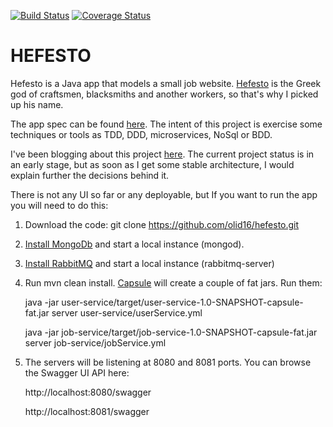 [![Build Status](https://travis-ci.org/olid16/hefesto.svg?branch=master)](https://travis-ci.org/olid16/hefesto)
[![Coverage Status](https://img.shields.io/coveralls/olid16/hefesto.svg)](https://coveralls.io/r/olid16/hefesto)

# HEFESTO
Hefesto is a Java app that models a small job website. [Hefesto](http://en.wikipedia.org/wiki/Hephaestus) is the Greek god of craftsmen, blacksmiths and another workers, so that's why I picked up his name.

The app spec can be found [here](https://github.com/TheLadders/object-calisthenics#exercise). The intent of this project is exercise some techniques or tools as TDD, DDD, microservices, NoSql or BDD.

I've been blogging about this project [here](olid16.github.io). The current project status is in an early stage, but as soon as I get some stable architecture, I would explain further the decisions behind it.

There is not any UI so far or any deployable, but If you want to run the app you will need to do this:

1. Download the code: git clone https://github.com/olid16/hefesto.git
2. [Install MongoDb](http://docs.mongodb.org/manual/installation/) and start a local instance (mongod).
3. [Install RabbitMQ](http://www.rabbitmq.com/) and start a local instance (rabbitmq-server)
4. Run mvn clean install. [Capsule](https://github.com/puniverse/capsule) will create a couple of fat jars. Run them:
    
    java -jar user-service/target/user-service-1.0-SNAPSHOT-capsule-fat.jar server user-service/userService.yml
    
    java -jar job-service/target/job-service-1.0-SNAPSHOT-capsule-fat.jar server job-service/jobService.yml
5. The servers will be listening at 8080 and 8081 ports. You can browse the Swagger UI API here:

	http://localhost:8080/swagger
	
	http://localhost:8081/swagger